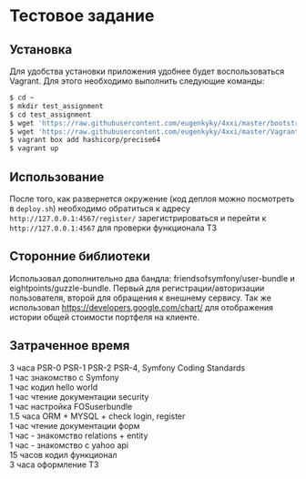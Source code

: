 Тестовое задание
================

## Установка
Для удобства установки приложения удобнее будет воспользоваться Vagrant. Для этого необходимо выполнить следующие команды:
```bash
$ cd ~
$ mkdir test_assignment
$ cd test_assignment
$ wget 'https://raw.githubusercontent.com/eugenkyky/4xxi/master/bootstrap.sh'
$ wget 'https://raw.githubusercontent.com/eugenkyky/4xxi/master/Vagrantfile'
$ vagrant box add hashicorp/precise64
$ vagrant up
```

## Использование
После того, как развернется окружение (код деплоя можно посмотреть в ```deploy.sh```) 
необходимо обратиться к адресу ```http://127.0.0.1:4567/register/``` зарегистрироваться и перейти к ```http://127.0.0.1:4567``` для проверки функционала ТЗ

## Сторонние библиотеки
Использовал дополнительно два бандла: friendsofsymfony/user-bundle и eightpoints/guzzle-bundle. Первый для регистрации/авторизации пользователя, второй для обращения к внешнему сервису.
Так же использовал https://developers.google.com/chart/ для отображения истории общей стоимости портфеля на клиенте.

## Затраченное время
3 часа PSR-0 PSR-1 PSR-2 PSR-4, Symfony Coding Standards  
1 час знакомство с Symfony  
1 час кодил hello world  
1 час чтение документации security  
1 час настройка FOSuserbundle  
1.5 часа ORM + MYSQL + check login, register  
1 час чтение документации форм  
1 час - знакомство relations + entity  
1 час - знакомство с yahoo api  
15 часов кодил функционал  
3 часа оформление ТЗ  
